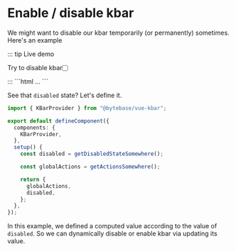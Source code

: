 # Enable / disable kbar

<script setup>
import { storeToRefs } from 'pinia';
import { useStore } from "../.vitepress/store.ts";

const { disabled } = storeToRefs(useStore());
</script>

We might want to disable our kbar temporarily (or permanently) sometimes. Here's an example

::: tip Live demo

<p style="display: flex; align-items: center;">
  <label for="disabled">Try to disable kbar</label>
  <input name="disabled" type="checkbox" v-model="disabled" style="margin: 0; margin-left: var(--unit); margin-top: 2px;" />
</p>
:::
```html
<KBarProvider :actions="globalActions" :options="{ disabled }">
  ...
</KBarProvider>
```

See that `disabled` state? Let's define it.

```typescript
import { KBarProvider } from "@bytebase/vue-kbar";

export default defineComponent({
  components: {
    KBarProvider,
  },
  setup() {
    const disabled = getDisabledStateSomewhere();

    const globalActions = getActionsSomewhere();

    return {
      globalActions,
      disabled,
    };
  },
});
```

In this example, we defined a computed value according to the value of `disabled`. So we can dynamically disable or enable kbar via updating its value.
